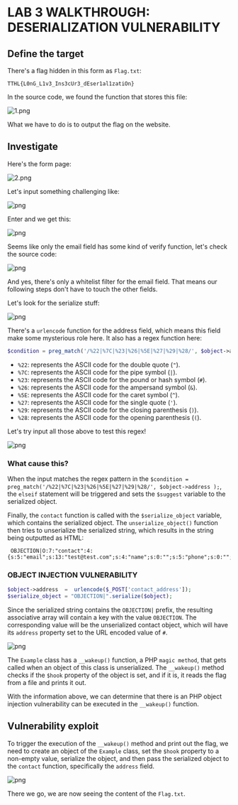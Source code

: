 # LAB 3 WALKTHROUGH: DESERIALIZATION VULNERABILITY

## Define the target
There's a flag hidden in this form as `Flag.txt`:
```
TTHL{L0nG_L1v3_Ins3cUr3_dEser1al1zatiOn}
```
In the source code, we found the function that stores this file:

![1.png](/img/1.png)

What we have to do is to output the flag on the website.

## Investigate
Here's the form page:

![2.png](/img/2.png)

Let's input something challenging like:

![png](/img/3.png)

Enter and we get this:

![png](/img/4.png)

Seems like only the email field has some kind of verify function, let's check the source code:

![png](/img/5.png)

And yes, there's only a whitelist filter for the email field. That means our following steps don't have to touch the other fields. 

Let's look for the serialize stuff:

![png](/img/6.png)

There's a `urlencode` function for the address field, which means this field make some mysterious role here. It also has a regex function here:

```php
$condition = preg_match('/%22|%7C|%23|%26|%5E|%27|%29|%28/', $object->address );
```

- `%22`: represents the ASCII code for the double quote (`"`).
- `%7C`: represents the ASCII code for the pipe symbol (`|`).
- `%23`: represents the ASCII code for the pound or hash symbol (`#`).
- `%26`: represents the ASCII code for the ampersand symbol (`&`).
- `%5E`: represents the ASCII code for the caret symbol (`^`).
- `%27`: represents the ASCII code for the single quote (`'`).
- `%29`: represents the ASCII code for the closing parenthesis (`)`).
- `%28`: represents the ASCII code for the opening parenthesis (`(`).

Let's try input all those above to test this regex!

![png](/img/7.png)

### What cause this?

When the input matches the regex pattern in the
`$condition = preg_match('/%22|%7C|%23|%26|%5E|%27|%29|%28/', $object->address );`, the `elseif` statement will be triggered and sets the `$suggest` variable to the serialized object.

Finally, the `contact` function is called with the `$serialize_object` variable, which contains the serialized object. The `unserialize_object()` function then tries to unserialize the serialized string, which results in the string being outputted as HTML:
```
 OBJECTION|O:7:"contact":4:{s:5:"email";s:13:"test@test.com";s:4:"name";s:0:"";s:5:"phone";s:0:"";s:7:"address";s:3:"%23";}
```

### OBJECT INJECTION VULNERABILITY

```php
$object->address  =  urlencode($_POST['contact_address']);
$serialize_object = "OBJECTION|".serialize($object);
```

Since the serialized string contains the `OBJECTION|` prefix, the resulting associative array will contain a key with the value `OBJECTION`. The corresponding value will be the unserialized contact object, which will have its `address` property set to the URL encoded value of `#`.

![png](/img/8.png)

The `Example` class has a `__wakeup()` function, a PHP `magic method`, that gets called when an object of this class is unserialized. The `__wakeup()` method checks if the `$hook` property of the object is set, and if it is, it reads the flag from a file and prints it out.

With the information above, we can determine that there is an PHP object injection vulnerability can be executed in the `__wakeup()` function.

## Vulnerability exploit

To trigger the execution of the `__wakeup()` method and print out the flag, we need to create an object of the `Example` class, set the `$hook` property to a non-empty value, serialize the object, and then pass the serialized object to the `contact` function, specifically the `address` field.

![png](/img/9.png)

There we go, we are now seeing the content of the `Flag.txt`.